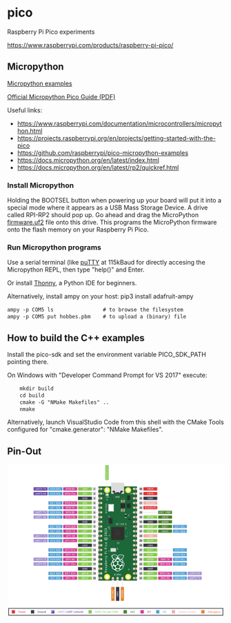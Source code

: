 # pico
Raspberry Pi Pico experiments

https://www.raspberrypi.com/products/raspberry-pi-pico/

## Micropython

[Micropython examples](./micropython)

[Official Micropython Pico Guide (PDF)](./micropython/RPi_PiPico_Digital_v10.pdf)

Useful links:
- https://www.raspberrypi.com/documentation/microcontrollers/micropython.html
- https://projects.raspberrypi.org/en/projects/getting-started-with-the-pico
- https://github.com/raspberrypi/pico-micropython-examples
- https://docs.micropython.org/en/latest/index.html
- https://docs.micropython.org/en/latest/rp2/quickref.html

### Install Micropython

Holding the BOOTSEL button when powering up your board will put it into a special mode where it appears as a USB Mass Storage Device.
A drive called RPI-RP2 should pop up. Go ahead and drag the MicroPython [firmware.uf2](./micropython) file onto this drive. 
This programs the MicroPython firmware onto the flash memory on your Raspberry Pi Pico.

### Run Micropython programs

Use a serial terminal (like [puTTY](https://www.putty.org) at 115kBaud for directly accesing the Micropython REPL, then type "help()" and Enter.

Or install [Thonny](https://thonny.org), a Python IDE for beginners.

Alternatively, install ampy on your host: pip3 install adafruit-ampy
```
ampy -p COM5 ls                # to browse the filesystem
ampy -p COM5 put hobbes.pbm    # to upload a (binary) file
```

## How to build the C++ examples

Install the pico-sdk and set the environment variable PICO_SDK_PATH pointing there.

On Windows with "Developer Command Prompt for VS 2017" execute:
```
    mkdir build
    cd build
    cmake -G "NMake Makefiles" ..
    nmake
```

Alternatively, launch VisualStudio Code from this shell with the CMake Tools configured for "cmake.generator": "NMake Makefiles".

## Pin-Out

<img src="./pico-gpios.png" /> 
